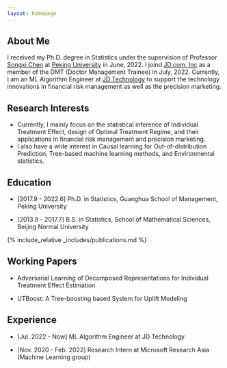 ```yaml
---
layout: homepage
---
```


## About Me
 
I received my Ph.D. degree in Statistics under the supervision of Professor [Songxi Chen](https://songxichen.com) at [Peking University](https://www.pku.edu.cn) in June, 2022.
I joind [JD.com, Inc](https://corporate.jd.com) as a member of the DMT (Doctor Management Trainee) in July, 2022.
Currently,
I am an ML Algorithm Engineer at [JD Technology](https://www.jdt.com.cn/about) to support the technology innovations in financial risk management as well as the precision marketing.


## Research Interests

- Currently, I mainly focus on the statistical inference of Individual Treatment Effect, design of Optimal Treatment Regime, and their applications in financial risk management and precision marketing.
- I also have a wide interest in Causal learning for Out-of-distribution Prediction, Tree-based machine learning methods, and Environmental statistics.


## Education

- [2017.9 - 2022.6] Ph.D. in Statistics, Guanghua School of Management, Peking University 
   

- [2013.9 - 2017.7] B.S. in Statistics, School of Mathematical Sciences, Beijing Normal University



{% include_relative _includes/publications.md %}

## Working Papers
- Adversarial Learning of Decomposed Representations for Individual Treatment Effect Estimation

- UTBoost: A Tree-boosting based System for Uplift Modeling


## Experience
- [Jul. 2022 - Now] ML Algorithm Engineer at JD Technology

- [Nov. 2020 - Feb. 2022] Research Intern at Microsoft Research Asia (Machine Learning group)

